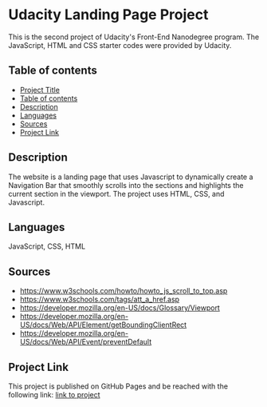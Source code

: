# Udacity Landing Page Project

This is the second project of Udacity's Front-End Nanodegree program. The JavaScript, HTML and CSS starter codes were provided by Udacity.

## Table of contents

- [Project Title](#project-title)
- [Table of contents](#table-of-contents)
- [Description](#description)
- [Languages](#languages)
- [Sources](#sources)
- [Project Link](#project-link)

## Description

The website is a landing page that uses Javascript to dynamically create a Navigation Bar that smoothly scrolls into the sections and highlights the current section in the viewport. The project uses HTML, CSS, and Javascript.

## Languages

JavaScript, CSS, HTML

## Sources

- https://www.w3schools.com/howto/howto_js_scroll_to_top.asp
- https://www.w3schools.com/tags/att_a_href.asp
- https://developer.mozilla.org/en-US/docs/Glossary/Viewport
- https://developer.mozilla.org/en-US/docs/Web/API/Element/getBoundingClientRect
- https://developer.mozilla.org/en-US/docs/Web/API/Event/preventDefault


## Project Link

This project is published on GitHub Pages and be reached with the following link: [link to project](https://reneolverar.github.io/udacity-landing-page/)
